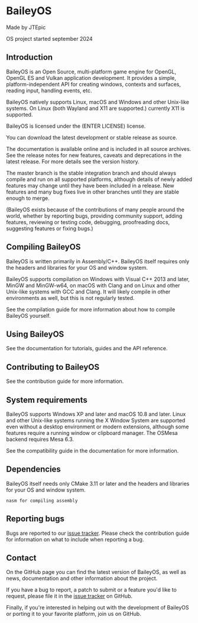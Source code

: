 # BaileyOS


Made by JTEpic

OS project started september 2024


## Introduction

BaileyOS is an Open Source, multi-platform game engine for OpenGL, OpenGL ES and Vulkan application development. It provides a simple, platform-independent API for creating windows, contexts and surfaces, reading input, handling events, etc.

BaileyOS natively supports Linux, macOS and Windows and other Unix-like systems. On Linux (both Wayland and X11 are supported.) currently X11 is supported.

BaileyOS is licensed under the (ENTER LICENSE) license.

You can download the latest development or stable release as source.

The documentation is available online and is included in all source archives. See the release notes for new features, caveats and deprecations in the latest release. For more details see the version history.

The master branch is the stable integration branch and should always compile and run on all supported platforms, although details of newly added features may change until they have been included in a release. New features and many bug fixes live in other branches until they are stable enough to merge.

(BaileyOS exists because of the contributions of many people around the world, whether by reporting bugs, providing community support, adding features, reviewing or testing code, debugging, proofreading docs, suggesting features or fixing bugs.)


## Compiling BaileyOS

BaileyOS is written primarily in Assembly/C++. BaileyOS itself requires only the headers and libraries for your OS and window system.

BaileyOS supports compilation on Windows with Visual C++ 2013 and later, MinGW and MinGW-w64, on macOS with Clang and on Linux and other Unix-like systems with GCC and Clang. It will likely compile in other environments as well, but this is not regularly tested.

See the compilation guide for more information about how to compile BaileyOS yourself.


## Using BaileyOS

See the documentation for tutorials, guides and the API reference.


## Contributing to BaileyOS

See the contribution guide for more information.


## System requirements

BaileyOS supports Windows XP and later and macOS 10.8 and later. Linux and other Unix-like systems running the X Window System are supported even without a desktop environment or modern extensions, although some features require a running window or clipboard manager. The OSMesa backend requires Mesa 6.3.

See the compatibility guide in the documentation for more information.


## Dependencies

BaileyOS itself needs only CMake 3.11 or later and the headers and libraries for your OS and window system.

    nasm for compiling assembly


## Reporting bugs

Bugs are reported to our [issue tracker](https://github.com/JTEpic/BaileyOS/issues). Please check the contribution guide for information on what to include when reporting a bug.


## Contact

On the GitHub page you can find the latest version of BaileyOS, as well as news, documentation and other information about the project.

If you have a bug to report, a patch to submit or a feature you'd like to request, please file it in the [issue tracker](https://github.com/JTEpic/BaileyOS/issues) on GitHub.

Finally, if you're interested in helping out with the development of BaileyOS or porting it to your favorite platform, join us on GitHub.
